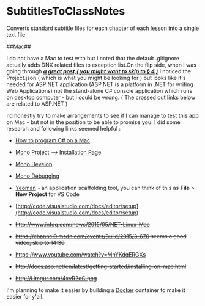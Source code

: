 # SubtitlesToClassNotes
Converts standard subtitle files for each chapter of each lesson into a single text file

##Mac##

I do not have a Mac to test with but I noted that the default .gitignore actually adds DNX related files to exception list.On the flip side, when I was going through ***[a great post,( you might want to skip to § 4 )](https://www.jeremymorgan.com/tutorials/vnext/how-to-build-c-sharp-on-mac-osx/)*** I noticed the Project.json ( which is what you might be looking for ) but looks like it's needed for ASP.NET application (ASP.NET is a platform in .NET for writing Web Applications) not the stand-alone C# console application which runs on desktop computer - but I could be wrong. ( The crossed out links below are related to ASP.NET )


I'd honestly try to make arrangements to see if I can manage to test this app on Mac - but not in the position to be able to promise you. I did some research and following links seemed helpful :


- [How to program C# on a Mac](https://www.youtube.com/watch?v=AHTY5QXbsn0)
- [Mono Project](http://www.mono-project.com/) --> [Installation Page](http://www.mono-project.com/docs/getting-started/install/)
- [Mono Develop](http://www.monodevelop.com/)
- [Mono Debugging](http://code.visualstudio.com/Docs/editor/debugging#_mono-debugging)
- <a href="http://yeoman.io/">Yeoman</a> - an application scaffolding tool, you can think of this as <strong>File</strong> &gt; <strong>New Project</strong> for VS Code
- [http://code.visualstudio.com/docs/editor/setup](http://code.visualstudio.com/docs/editor/setup)



- <del>http://www.infoq.com/news/2015/05/NET-Linux-Mac</del>
- <del>https://channel9.msdn.com/events/Build/2015/3-670 seems a good video, skip to 14:30</del>
- <del>https://www.youtube.com/watch?v=MnYKdqERGXs</del>
- <del>http://docs.asp.net/en/latest/getting-started/installing-on-mac.html</del>
- <del>http://i.imgur.com/4xvR2oC.png</del>


I'm planning to make it easier by building a [Docker](http://www.docker.com/ "Docker Homepage") container to make it easier for y'all.
